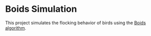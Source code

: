 # Boids Simulation

This project simulates the flocking behavior of birds using the [Boids algorithm](https://en.wikipedia.org/wiki/Boids).
